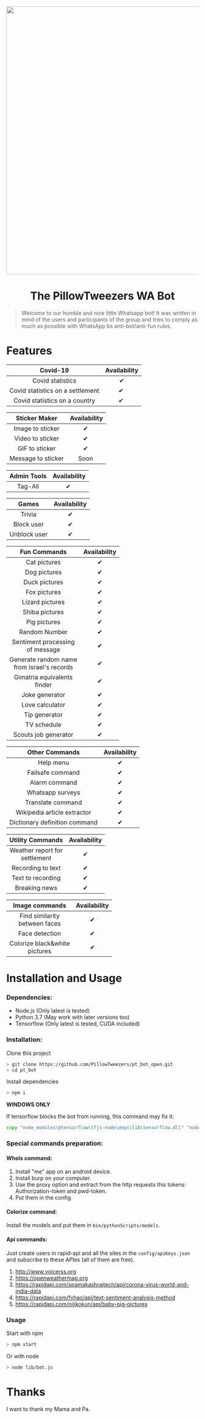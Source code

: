 <div align="center">
<img src="https://cdn.pixabay.com/photo/2016/08/08/10/49/watercolour-1578076_960_720.jpg" alt="" width="700" />

# The PillowTweezers WA Bot

</div>

> Welcome to our humble and nice little Whatsapp bot!
It was written in mind of the users and participants of the group and tries to comply as much as possible with WhatsApp bs anti-bot/anti-fun rules.

# Features

| Covid-19 | Availability |
| :------: | :----------: |
| Covid statistics | ✔ |
| Covid statistics on a settlement| ✔ ️|
| Covid statistics on a country| ✔ ️|

| Sticker Maker | Availability |
| :-----------: | :----------: |
| Image to sticker | ✔ ️|
| Video to sticker | ✔ ️|
| GIF to sticker | ✔ ️|
| Message to sticker | Soon ️|

| Admin Tools | Availability |
| :-----------: | :----------: |
| Tag-All | ✔ ️|

| Games | Availability |
| :---: | :----------: |
| Trivia | ✔ |
| Block user | ✔ |
| Unblock user | ✔ |


| Fun Commands | Availability |
| :----------: | :----------: |
| Cat pictures | ✔ |
| Dog pictures | ✔ |
| Duck pictures | ✔ |
| Fox pictures | ✔ |
| Lizard pictures | ✔ |
| Shiba pictures | ✔ |
| Pig pictures | ✔ |
| Random Number | ✔ |
| Sentiment processing<br>of message | ✔ | 
| Generate random name<br>from Israel's records | ✔ | 
| Gimatria equivalents<br>finder | ✔ | 
| Joke generator | ✔ |
| Love calculator | ✔ |
| Tip generator | ✔ |
| TV schedule | ✔ |
| Scouts job generator | ✔ |

| Other Commands | Availability |
| :------------: | :----------: |
| Help menu | ✔ |
| Failsafe command | ✔ |
| Alarm command | ✔ |
| Whatsapp surveys | ✔ |
| Translate command | ✔ |
| Wikipedia article extractor | ✔ |
| Dictionary definition command | ✔ |

| Utility Commands | Availability |
| :--------------: | :----------: |
| Weather report for<br>settlement | ✔ |
| Recording to text | ✔ |
| Text to recording | ✔ |
| Breaking news | ✔ |

| Image commands | Availability |
| :-----------: | :----------: |
| Find similarity<br>between faces | ✔ |
| Face detection | ✔ |
| Colorize black&white<br>pictures | ✔ |

# Installation and Usage

### Dependencies:

- Node.js (Only latest is tested)
- Python 3.7 (May work with later versions too)
- Tensorflow (Only latest is tested, CUDA included)

### Installation:

Clone this project

```bash
> git clone https://github.com/PillowTweezers/pt_bot_open.git
> cd pt_bot
```

Install dependencies

```bash
> npm i
```

<strong>WINDOWS ONLY</strong>

If tensorflow blocks the bot from running, this command may fix it:

```bat
copy "node_modules\@tensorflow\tfjs-node\deps\lib\tensorflow.dll" "node_modules\@tensorflow\tfjs-node\lib\napi-v5\"
```

### Special commands preparation:
#### WhoIs command:
1. Install "me" app on an android device.
2. Install burp on your computer.
3. Use the proxy option and extract from the http requests this tokens: Authorization-token and pwd-token.
4. Put them in the config

#### Colorize command:
Install the models and put them in ```bin/pythonScripts/models```.

#### Api commands:
Just create users in rapid-api and all the sites in the ```config/apiKeys.json```<br>
and subscribe to these APIes (all of them are free).
1. http://www.voicerss.org
2. https://openweathermap.org
3. https://rapidapi.com/spamakashrajtech/api/corona-virus-world-and-india-data
4. https://rapidapi.com/fyhao/api/text-sentiment-analysis-method
5. https://rapidapi.com/nijikokun/api/baby-pig-pictures



### Usage

Start with npm

```bash
> npm start
```

Or with node

```bash
> node lib/bot.js
```

# Thanks

I want to thank my Mama and Pa.
